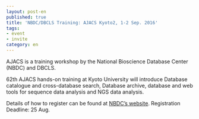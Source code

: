 ```yaml
---
layout: post-en
published: true
title: 'NBDC/DBCLS Training: AJACS Kyoto2, 1-2 Sep. 2016'
tags:
- event
- invite
category: en
---
```

AJACS is a training workshop by the National Bioscience Database Center (NBDC) and DBCLS.

 

62th AJACS hands-on training at Kyoto University will introduce Database catalogue and cross-database search, Database archive, database and web tools for sequence data analysis and NGS data analysis.

 

Details of how to register can be found at [NBDC’s website](http://events.biosciencedbc.jp/training/ajacs62). Registration Deadline: 25 Aug.